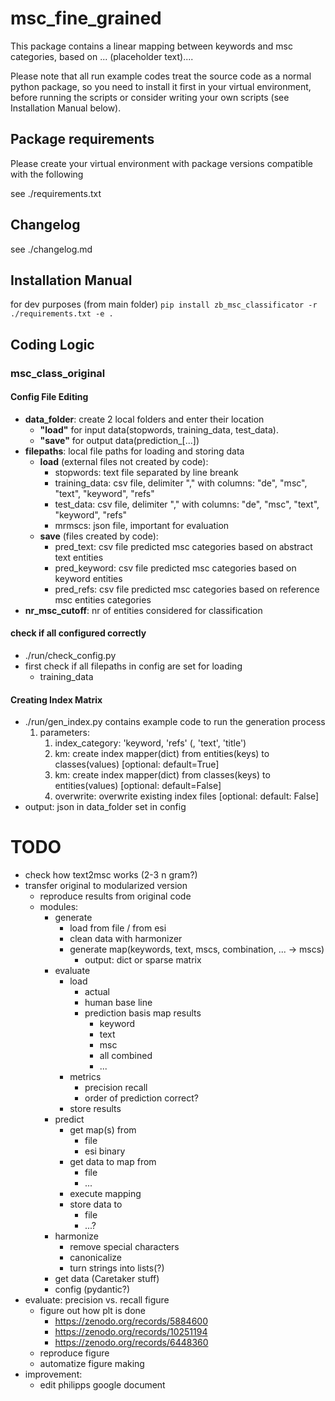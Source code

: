 # msc_fine_grained
This package contains a linear mapping between keywords and msc categories, 
based on ... (placeholder text)....

Please note that all run example codes treat the source code as a normal 
python package, so you need to install it first in your virtual environment, 
before running the scripts or consider writing your own scripts (see 
Installation Manual below).

## Package requirements
Please create your virtual environment with package versions compatible with 
the following

see ./requirements.txt

## Changelog
see ./changelog.md

## Installation Manual
for dev purposes (from main folder)
`pip install zb_msc_classificator -r ./requirements.txt -e .`

## Coding Logic
### msc_class_original
#### Config File Editing
- **data_folder**: create 2 local folders and enter their location 
  - __"load"__ for input data(stopwords, training_data, test_data). 
  - __"save"__ for output data(prediction_[...])
- **filepaths**: local file paths for loading and storing data
  - __load__ (external files not created by code): 
    - stopwords: text file separated by line breank
    - training_data: csv file, delimiter "," with columns: "de", "msc", 
      "text", "keyword", "refs"
    - test_data: csv file, delimiter "," with columns: "de", "msc", 
      "text", "keyword", "refs"
    - mrmscs: json file, important for evaluation
  - __save__ (files created by code):
    - pred_text: csv file predicted msc categories based on abstract text 
      entities
    - pred_keyword: csv file predicted msc categories based on keyword entities
    - pred_refs: csv file predicted msc categories based on reference msc entities
      categories
- **nr_msc_cutoff**: nr of entities considered for classification

#### check if all configured correctly
- ./run/check_config.py
- first check if all filepaths in config are set for loading 
   - training_data

#### Creating Index Matrix 
- ./run/gen_index.py contains example code to run the generation process
   1. parameters: 
      1. index_category: 'keyword, 'refs' (, 'text', 'title')
      2. km: create index mapper(dict) from entities(keys) to classes(values)
         [optional: default=True]
      3. km: create index mapper(dict) from classes(keys) to entities(values)
         [optional: default=False]
      4. overwrite: overwrite existing index files 
         [optional: default: False]
- output: json in data_folder set in config

# TODO
- check how text2msc works (2-3 n gram?)
- transfer original to modularized version
  - reproduce results from original code
  - modules:
    - generate
      - load from file / from esi
      - clean data with harmonizer
      - generate map(keywords, text, mscs, combination, ... -> mscs)
        - output: dict or sparse matrix
    - evaluate
      - load
        - actual
        - human base line
        - prediction basis map results
          - keyword
          - text
          - msc
          - all combined
          - ...
      - metrics
        - precision recall
        - order of prediction correct?
      - store results
    - predict
      - get map(s) from
        - file
        - esi binary
      - get data to map from
        - file
        - ...
      - execute mapping
      - store data to
        - file
        - ...?
    - harmonize
      - remove special characters
      - canonicalize
      - turn strings into lists(?)
    - get data (Caretaker stuff)
    - config (pydantic?)
- evaluate: precision vs. recall figure
  - figure out how plt is done
    - https://zenodo.org/records/5884600
    - https://zenodo.org/records/10251194
    - https://zenodo.org/records/6448360
  - reproduce figure
  - automatize figure making
- improvement: 
  - edit philipps google document